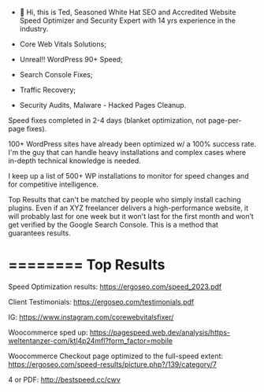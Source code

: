 - 👋 Hi, this is Ted, Seasoned White Hat SEO and Accredited Website Speed Optimizer and Security Expert with 14 yrs experience in the industry. 

- Core Web Vitals Solutions;
- Unreal!! WordPress 90+ Speed;
- Search Console Fixes;
- Traffic Recovery;
- Security Audits, Malware - Hacked Pages Cleanup.

Speed fixes completed in 2-4 days (blanket optimization, not page-per-page fixes).
 
100+ WordPress sites have already been optimized w/ a 100% success rate. I'm the guy that can handle heavy installations and complex cases where in-depth technical knowledge is needed.

Ι keep up a list of 500+ WP installations to monitor for speed changes and for competitive intelligence.

Top Results that can't be matched by people who simply install caching plugins. Even if an XYZ freelancer delivers a high-performance website, it will probably last for one week but it won't last for the first month and won’t get verified by the Google Search Console. This is a method that guarantees results.


========
Top Results
========
Speed Optimization results: https://ergoseo.com/speed_2023.pdf

Client Testimonials: https://ergoseo.com/testimonials.pdf

IG: https://www.instagram.com/corewebvitalsfixer/

Woocommerce sped up: https://pagespeed.web.dev/analysis/https-weltentanzer-com/ktl4p24mfl?form_factor=mobile

Woocommerce Checkout page optimized to the full-speed extent: https://ergoseo.com/speed-results/picture.php?/139/category/7

4 
or PDF: http://bestspeed.cc/cwv
